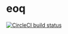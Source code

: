 # eoq

<!-- badges: start -->
[![CircleCI build status](https://circleci.com/gh/economic-opportunity/eoq.svg?style=svg)](https://circleci.com/gh/economic-opportunity/eoq)
<!-- badges: end -->